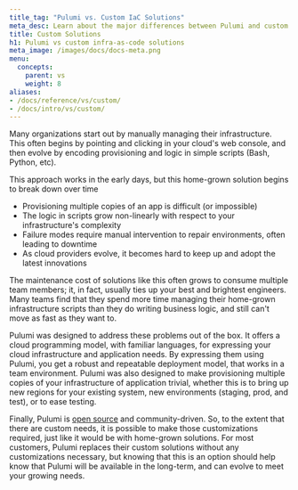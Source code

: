 ```yaml
---
title_tag: "Pulumi vs. Custom IaC Solutions"
meta_desc: Learn about the major differences between Pulumi and custom infrastructure as code solutions.
title: Custom Solutions
h1: Pulumi vs custom infra-as-code solutions
meta_image: /images/docs/docs-meta.png
menu:
  concepts:
    parent: vs
    weight: 8
aliases:
- /docs/reference/vs/custom/
- /docs/intro/vs/custom/
---
```


Many organizations start out by manually managing their infrastructure. This often begins by pointing and clicking in
your cloud's web console, and then evolve by encoding provisioning and logic in simple scripts (Bash, Python, etc).

This approach works in the early days, but this home-grown solution begins to break down over time

* Provisioning multiple copies of an app is difficult (or impossible)
* The logic in scripts grow non-linearly with respect to your infrastructure's complexity
* Failure modes require manual intervention to repair environments, often leading to downtime
* As cloud providers evolve, it becomes hard to keep up and adopt the latest innovations

The maintenance cost of solutions like this often grows to consume multiple team members; it, in fact, usually ties
up your best and brightest engineers. Many teams find that they spend more time managing their home-grown
infrastructure scripts than they do writing business logic, and still can't move as fast as they want to.

Pulumi was designed to address these problems out of the box. It offers a cloud programming model, with familiar
languages, for expressing your cloud infrastructure and application needs. By expressing them using Pulumi, you
get a robust and repeatable deployment model, that works in a team environment. Pulumi was also designed to
make provisioning multiple copies of your infrastructure of application trivial, whether this is to bring up
new regions for your existing system, new environments (staging, prod, and test), or to ease testing.

Finally, Pulumi is [open source](https://github.com/pulumi/pulumi) and community-driven. So, to the extent that there
are custom needs, it is possible to make those customizations required, just like it would be with home-grown solutions.
For most customers, Pulumi replaces their custom solutions without any customizations necessary, but knowing that this
is an option should help know that Pulumi will be available in the long-term, and can evolve to meet your growing needs.
